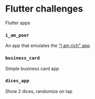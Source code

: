 # Flutter challenges

Flutter apps

### `i_am_poor`
An app that emulates the ["I am rich" app](https://en.wikipedia.org/wiki/I_Am_Rich)

### `business_card`
Simple business card app

### `dices_app`
Show 2 dices, randomize on tap
